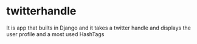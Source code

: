 # twitterhandle
It is app that builts in Django and it takes a twitter handle and displays the user profile and a most used HashTags
